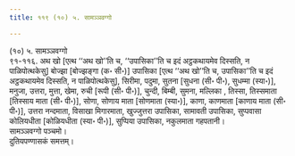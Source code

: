 ```yaml
---
title: ११९ (१०) ५. सामञ्ञवग्गो

---
```

(१०) ५. सामञ्ञवग्गो  
९१-११६. अथ खो [एत्थ ‘‘अथ खो’’ति च, ‘‘उपासिका’’ति च इदं अट्ठकथायमेव दिस्सति, न पाळिपोत्थकेसु] बोज्झा [बोज्झङ्गा (क॰ सी॰)] उपासिका [एत्थ ‘‘अथ खो’’ति च, उपासिका’’ति च इदं अट्ठकथायमेव दिस्सति, न पाळिपोत्थकेसु], सिरीमा, पदुमा, सुतना [सुधना (सी॰ पी॰), सुधम्मा (स्या॰)], मनुजा, उत्तरा, मुत्ता, खेमा, रुची [रूपी (सी॰ पी॰)], चुन्दी, बिम्बी, सुमना, मल्लिका , तिस्सा, तिस्समाता [तिस्साय माता (सी॰ पी॰)], सोणा, सोणाय माता [सोणमाता (स्या॰)], काणा, काणमाता [काणाय माता (सी॰ पी॰)], उत्तरा नन्दमाता, विसाखा मिगारमाता, खुज्जुत्तरा उपासिका, सामावती उपासिका, सुप्पवासा कोलियधीता [कोळियधीता (स्या॰ पी॰)], सुप्पिया उपासिका, नकुलमाता गहपतानी।  
सामञ्ञवग्गो पञ्चमो।  
दुतियपण्णासकं समत्तम्।  